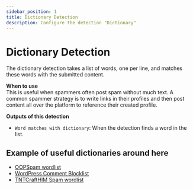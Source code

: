 ```yaml
---
sidebar_position: 1
title: Dictionary Detection
description: Configure the detection "Dictionary"
---
```

# Dictionary Detection
The dictionary detection takes a list of words, one per line, and matches these words with the submitted content.

**When to use**  
This is useful when spammers often post spam without much text. A common spammer strategy is to write links in their profiles and then post content all over the platform to reference their created profile.

**Outputs of this detection**  
- `Word matches with dictionary`: When the detection finds a word in the list.

## Example of useful dictionaries around here

* [OOPSpam wordlist](https://github.com/OOPSpam/spam-words/tree/main)
* [WordPress Comment Blocklist](https://github.com/splorp/wordpress-comment-blacklist/blob/master/blacklist.txt)
* [TNTCraftHIM Spam wordlist](https://github.com/TNTcraftHIM/SpamWordsList/blob/master/Full/WordsList.txt)

